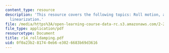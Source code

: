 ```yaml
---
content_type: resource
description: 'This resource covers the following topics: Roll motion, and equivalent
  linearization.'
file: /media/https%3A/open-learning-course-data-rc.s3.amazonaws.com/2-22-design-principles-for-ocean-vehicles-13-42-spring-2005/0f0a23b281740eb6e3026683b69d3616_r14_rolldamping.pdf
file_type: application/pdf
resourcetype: Document
title: r14_rolldamping.pdf
uid: 0f0a23b2-8174-0eb6-e302-6683b69d3616
---
```

